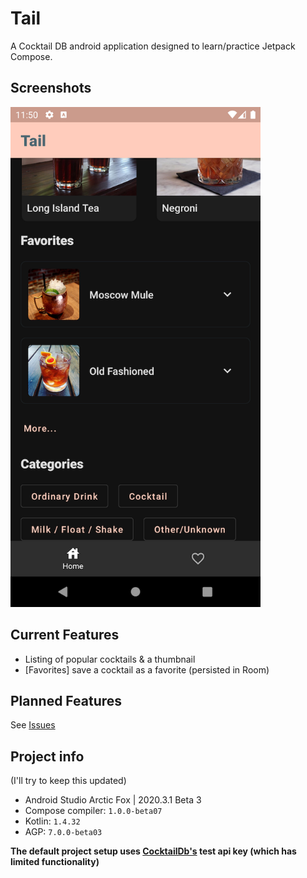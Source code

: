 # Tail
A Cocktail DB android application designed to learn/practice Jetpack Compose.

## Screenshots
<img src=art/device-2021-06-04-115024.png width=400>

## Current Features
- Listing of popular cocktails & a thumbnail
- [Favorites] save a cocktail as a favorite (persisted in Room)

## Planned Features
See [Issues](https://github.com/AKiniyalocts/Tail/issues)

## Project info
(I'll try to keep this updated)
- Android Studio Arctic Fox | 2020.3.1 Beta 3
- Compose compiler: `1.0.0-beta07`
- Kotlin: `1.4.32`
- AGP: `7.0.0-beta03`

**The default project setup uses [CocktailDb's](https://www.thecocktaildb.com/api.php) test api key (which has limited functionality)**
